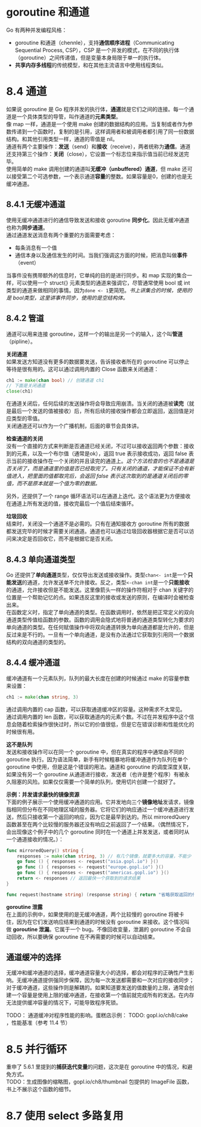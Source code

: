 # goroutine 和通道
Go 有两种并发编程风格：
+ goroutine 和通道（chennle），支持**通信顺序进程**（Communicating Sequential Process, CSP），CSP 是一个并发的模式，在不同的执行体（goroutine）之间传递值，但是变量本身局限于单一的执行体。
+ **共享内存多线程**的传统模型，和在其他主流语言中使用线程类似。

# 8.4 通道
如果说 goroutine 是 Go 程序并发的执行体，**通道**就是它们之间的连接。每一个通道是一个具体类型的导管，叫作通道的**元素类型**。  
像 map 一样，通道是一个使用 make 创建的数据结构的应用。当复制或者作为参数传递到一个函数时，复制的是引用，这样调用者和被调用者都引用了同一份数据结构。和其他引用类型一样，通道的零值是 nil。  
通道有两个主要操作：**发送**（send）和**接收**（receive），两者统称为**通信**。通道还支持第三个操作：**关闭**（close），它设置一个标志位来指示值当前已经发送完毕。  
使用简单的 make 调用创建的通道叫**无缓冲（unbuffered）通道**，但 make 还可以接受第二个可选参数，一个表示通道**容量**的整数。如果容量是0，创建的也是无缓冲通道。  

## 8.4.1 无缓冲通道
使用无缓冲通道进行的通信导致发送和接收 goroutine **同步化**。因此无缓冲通道也称为**同步通道**。  
通过通道发送消息有两个重要的方面需要考虑：
+ 每条消息有一个值
+ 通信本身以及通信发生的时间。当我们强调这方面的时候，把消息叫做**事件**（event）

当事件没有携带额外的信息时，它单纯的目的是进行同步。和 map 实现的集合一样，可以使用一个 struct{} 元素类型的通道来强调它，尽管通常使用 bool 或 int 类型的通道来做相同的事情。因为`done <- 1`更简短。*书上讲集合的时候，使用的是 bool类型，这里讲事件同步，使用的是空结构体。*

## 8.4.2 管道
通道可以用来连接 goroutine，这样一个的输出是另一个的输入，这个叫**管道**（pipline）。  

**关闭通道**  
如果发送方知道没有更多的数据要发送，告诉接收者所在的 goroutine 可以停止等待是很有用的。这可以通过调用内置的 Close 函数来关闭通道：
```go
ch1 := make(chan bool) // 创建通道 ch1
// 下面是关闭通道
close(ch1)
```
在通道关闭后，任何后续的发送操作将会导致应用崩溃。当关闭的通道被**读完**（就是最后一个发送的值被接收）后，所有后续的接收操作都会立即返回，返回值是对应类型的零值。  
关闭通道还可以作为一个广播机制，后面的章节会具体讲。  

**检查通道的关闭**  
没有一个直接的方式来判断是否通道已经关闭，不过可以接收返回两个参数：接收到的元素，以及一个布尔值（通常是ok），返回 true 表示接收成功，返回 false 表示当前的接收操作在一个关闭的并且读完的通道上。*这个方法检查的也不是通道是否关闭了，而是通道里的值是否已经取完了。只有关闭的通道，才能保证不会有新值进入，把里面的值都取完后，会返回 false 表示这次取到的是通道关闭后的零值，而不是原本就是一个值为零的数据。*  

另外，还提供了一个 range 循环语法可以在通道上迭代。这个语法更为方便接收在通道上所有发送的值，接收完最后一个值后结束循环。  

**垃圾回收**  
结束时，关闭没一个通道不是必需的。只有在通知接收方 goroutine 所有的数据都发送完毕的时候才需要关闭通道。通道也可以通过垃圾回收器根据它是否可以访问来决定是否回收它，而不是根据它是否关闭。  

## 8.4.3 单向通道类型
Go 还提供了**单向通道**类型，仅仅导出发送或接收操作。类型`chan<- int`是一个**只能发送**的通道，允许发送单不允许接收。反之，类型`<-chan int`是一个**只能接收**的通道，允许接收但是不能发送。这里像箭头一样的操作符相对于 chan 关键字的位置是一个帮助记忆的点。如果违反这里的接收或发送的原则，在编译时会被检查出来。  
在函数定义时，指定了单向通道的类型。在函数调用时，依然是把正常定义的双向通道类型传值给函数的参数。函数的调用会隐式地将普通的通道类型转化为要求的单向通道的类型。在任何赋值操作中将双向通道转换为单向通道都是允许的，但是反过来是不行的。一旦有一个单向通道，是没有办法通过它获取到引用同一个数据结构的双向通道的类型的。  

## 8.4.4 缓冲通道
缓冲通道有一个元素队列，队列的最大长度在创建的时候通过 make 的容量参数来设置：
```go
ch1 := make(chan string, 3)
```
通过调用内置的 cap 函数，可以获取通道缓冲区的容量。这种需求不太常见。  
通过调用内置的 len 函数，可以获取通道内的元素个数。不过在并发程序中这个信息会随着检索操作很快过时，所以它的价值很低，但是它在错误诊断和性能优化的时候很有用。  

**这不是队列**  
发送和接收操作可以在同一个 goroutine 中，但在真实的程序中通常由不同的 goroutine 执行。因为语法简单，新手有时候粗暴地将缓冲通道作为队列在单个 goroutine 中使用，但是这是个错误的用法。通道和 goroutine 的调度深度关联，如果没有另一个 goroutine 从通道进行接收，发送者（也许是整个程序）有被永久阻塞的风险。如果仅仅需要一个简单的队列，使用切片创建一个就好了。  

**示例：并发请求最快的镜像资源**  
下面的例子展示一个使用缓冲通道的应用。它并发地向三个**镜像地址**发请求，镜像指相同但分布在不同地理区域的服务器。它将它们的响应通过一个缓冲通道进行发送，然后只接收第一个返回的响应，因为它是最早到达的。所以 mirroredQuery 函数甚至在两个比较慢的服务器还没有响应之前返回了一个结果。（偶然情况下，会出现像这个例子中的几个 goroutine 同时在一个通道上并发发送，或者同时从一个通道接收的情况。）：
```go
func mirroredQuery() string {
	responses := make(chan string, 3) // 有几个镜像，就要多大的容量，不能少
	go func () { responses <- request("asia.gopl.io") }()
	go func () { responses <- request("europe.gopl.io") }()
	go func () { responses <- request("americas.gopl.io") }()
	return <- responses // 返回最快一个获取到的请求结果
}

func request(hostname string) (response string) { return "省略获取返回的代码" }
```

**goroutine 泄露**  
在上面的示例中，如果使用的是无缓冲通道，两个比较慢的 goroutine 将被卡住，因为在它们发送响应结果到通道的时候没有 goroutine 来接收。这个情况叫做 **goroutine 泄漏**。它属于一个 bug。不像回收变量，泄漏的 goroutine 不会自动回收，所以要确保 goroutine 在不再需要的时候可以自动结束。  

## 通道缓冲的选择
无缓冲和缓冲通道的选择，缓冲通道容量大小的选择，都会对程序的正确性产生影响。无缓冲通道提供强同步保障，因为每一次发送都需要和一次对应的接收同步；对于缓冲通道，这些操作则是解耦的。如果知道要发送的值数量的上限，通常会创建一个容量是使用上限的缓冲通道，在接收第一个值前就完成所有的发送。在内存无法提供缓冲容量的情况下，可能导致程序死锁。  

TODO： 通道缓冲对程序性能的影响。蛋糕店示例：
TODO: gopl.io/ch8/cake ，性能基准（参考 11.4 节）

# 8.5 并行循环
重申了 5.6.1 里提到的**捕获迭代变量**的问题，这次是在 goroutine 中的情况，和避免方式。  
TODO：生成图像的缩略图，gopl.io/ch8/thumbnail 包提供的 ImageFile 函数，书上不展示这个函数的细节。  

# 8.7 使用 select 多路复用
